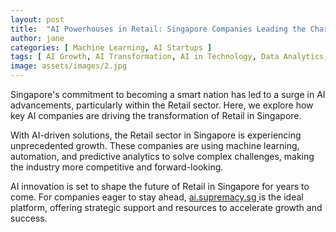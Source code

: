```yaml
---
layout: post
title:  "AI Powerhouses in Retail: Singapore Companies Leading the Charge"
author: jane
categories: [ Machine Learning, AI Startups ]
tags: [ AI Growth, AI Transformation, AI in Technology, Data Analytics, Machine Learning Innovations ]
image: assets/images/2.jpg
---
```


Singapore's commitment to becoming a smart nation has led to a surge in AI advancements, particularly within the Retail sector. Here, we explore how key AI companies are driving the transformation of Retail in Singapore.

With AI-driven solutions, the Retail sector in Singapore is experiencing unprecedented growth. These companies are using machine learning, automation, and predictive analytics to solve complex challenges, making the industry more competitive and forward-looking.

AI innovation is set to shape the future of Retail in Singapore for years to come. For companies eager to stay ahead, <a href="https://ai.supremacy.sg" target="_blank"> ai.supremacy.sg </a> is the ideal platform, offering strategic support and resources to accelerate growth and success.
